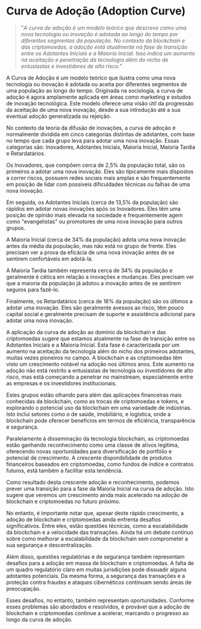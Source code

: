 # Curva de Adoção (Adoption Curve)

>"*A curva de adoção é um modelo teórico que descreve como uma nova tecnologia ou inovação é adotada ao longo do tempo por diferentes segmentos da população. No contexto da blockchain e das criptomoedas, a adoção está atualmente na fase de transição entre os Adotantes Iniciais e a Maioria Inicial. Isso indica um aumento na aceitação e penetração da tecnologia além do nicho de entusiastas e investidores de alto risco.*"

A Curva de Adoção é um modelo teórico que ilustra como uma nova tecnologia ou inovação é adotada ou aceita por diferentes segmentos de uma população ao longo do tempo. Originada na sociologia, a curva de adoção é agora amplamente aplicada em áreas como marketing e estudos de inovação tecnológica. Este modelo oferece uma visão útil da progressão da aceitação de uma nova inovação, desde a sua introdução até a sua eventual adoção generalizada ou rejeição.

No contexto da teoria da difusão de inovações, a curva de adoção é normalmente dividida em cinco categorias distintas de adotantes, com base no tempo que cada grupo leva para adotar uma nova inovação. Essas categorias são: Inovadores, Adotantes Iniciais, Maioria Inicial, Maioria Tardia e Retardatários.

Os Inovadores, que compõem cerca de 2,5% da população total, são os primeiros a adotar uma nova inovação. Eles são tipicamente mais dispostos a correr riscos, possuem redes sociais mais amplas e são frequentemente em posição de lidar com possíveis dificuldades técnicas ou falhas de uma nova inovação.

Em seguida, os Adotantes Iniciais (cerca de 13,5% da população) são rápidos em adotar novas inovações após os Inovadores. Eles têm uma posição de opinião mais elevada na sociedade e frequentemente agem como "evangelistas" ou promotores de uma nova inovação para outros grupos.

A Maioria Inicial (cerca de 34% da população) adota uma nova inovação antes da média da população, mas não está no grupo de frente. Eles precisam ver a prova da eficácia de uma nova inovação antes de se sentirem confortáveis em adotá-la.

A Maioria Tardia também representa cerca de 34% da população e geralmente é cética em relação a inovações e mudanças. Eles precisam ver que a maioria da população já adotou a inovação antes de se sentirem seguros para fazê-lo.

Finalmente, os Retardatários (cerca de 16% da população) são os últimos a adotar uma inovação. Eles são geralmente avessos ao risco, têm pouco capital social e geralmente precisam de suporte e assistência adicional para adotar uma nova inovação.

A aplicação da curva de adoção ao domínio da blockchain e das criptomoedas sugere que estamos atualmente na fase de transição entre os Adotantes Iniciais e a Maioria Inicial. Esta fase é caracterizada por um aumento na aceitação da tecnologia além do nicho dos primeiros adotantes, muitas vezes pioneiros no campo. A blockchain e as criptomoedas têm visto um crescimento notável na adoção nos últimos anos. Este aumento na adoção não está restrito a entusiastas de tecnologia ou investidores de alto risco, mas está começando a penetrar no mainstream, especialmente entre as empresas e os investidores institucionais.

Estes grupos estão olhando para além das aplicações financeiras mais conhecidas da blockchain, como as trocas de criptomoedas e tokens, e explorando o potencial uso da blockchain em uma variedade de indústrias. Isto inclui setores como o de saúde, imobiliário, e logística, onde a blockchain pode oferecer benefícios em termos de eficiência, transparência e segurança.

Paralelamente à disseminação da tecnologia blockchain, as criptomoedas estão ganhando reconhecimento como uma classe de ativos legítima, oferecendo novas oportunidades para diversificação de portfólio e potencial de crescimento. A crescente disponibilidade de produtos financeiros baseados em criptomoedas, como fundos de índice e contratos futuros, está também a facilitar esta tendência.

Como resultado desta crescente adoção e reconhecimento, podemos prever uma transição para a fase da Maioria Inicial na curva de adoção. Isto sugere que veremos um crescimento ainda mais acelerado na adoção de blockchain e criptomoedas no futuro próximo.

No entanto, é importante notar que, apesar deste rápido crescimento, a adoção de blockchain e criptomoedas ainda enfrenta desafios significativos. Entre eles, estão questões técnicas, como a escalabilidade da blockchain e a velocidade das transações. Ainda há um debate contínuo sobre como melhorar a escalabilidade da blockchain sem comprometer a sua segurança e descentralização.

Além disso, questões regulatórias e de segurança também representam desafios para a adoção em massa de blockchain e criptomoedas. A falta de um quadro regulatório claro em muitas jurisdições pode dissuadir alguns adotantes potenciais. Da mesma forma, a segurança das transações e a proteção contra fraudes e ataques cibernéticos continuam sendo áreas de preocupação.

Esses desafios, no entanto, também representam oportunidades. Conforme esses problemas são abordados e resolvidos, é provável que a adoção de blockchain e criptomoedas continue a acelerar, marcando o progresso ao longo da curva de adoção.

